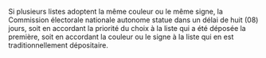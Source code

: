 Si plusieurs listes adoptent la même couleur ou le même signe, la Commission électorale nationale autonome statue dans un délai de huit (08) jours, soit en accordant la priorité du choix à la liste qui a été déposée la première, soit en accordant la couleur ou le signe à la liste qui en est traditionnellement dépositaire.